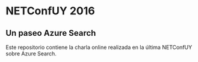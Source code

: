# NETConfUY 2016

## Un paseo Azure Search

Este repositorio contiene la charla online realizada en la última NETConfUY sobre Azure Search.
